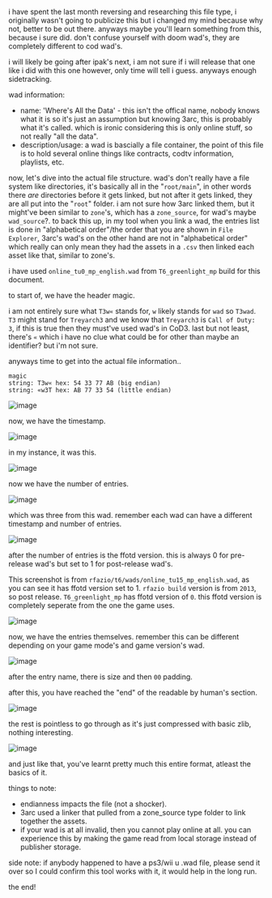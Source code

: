 i have spent the last month reversing and researching this file type, i originally wasn't going to publicize this but i changed my mind because why not, better to be out there.
anyways maybe you'll learn something from this, because i sure did. don't confuse yourself with doom wad's, they are completely different to cod wad's.

i will likely be going after ipak's next, i am not sure if i will release that one like i did with this one however, only time will tell i guess.
anyways enough sidetracking.

wad information:
- name: 'Where's All the Data' - this isn't the offical name, nobody knows what it is so it's just an assumption but knowing 3arc, this is probably what it's called. which is ironic considering this is only online stuff, so not really "all the data".
- description/usage: a wad is bascially a file container, the point of this file is to hold several online things like contracts, codtv information, playlists, etc.

now, let's dive into the actual file structure. wad's don't really have a file system like directories, it's basically all in the "`root/main`", in other words there *are* directories before it gets linked, but not after it gets linked, they are all put into the "`root`" folder. i am not sure how 3arc linked them, but it might've been similar to `zone`'s, which has a `zone_source`, for wad's maybe `wad_source`?. to back this up, in my tool when you link a wad, the entries list is done in "alphabetical order"/the order that you are shown in `File Explorer`, 3arc's wad's on the other hand are not in "alphabetical order" which really can only mean they had the assets in a `.csv` then linked each asset like that, similar to zone's.

i have used `online_tu0_mp_english.wad` from `T6_greenlight_mp` build for this document.

to start of, we have the header magic.

i am not entirely sure what `T3w«` stands for, `w` likely stands for `wad` so `T3wad`. `T3` might stand for `Treyarch3` and we know that `Treyarch3` is `Call of Duty: 3`, if this is true then they must've used wad's in CoD3. last but not least, there's `«` which i have no clue what could be for other than maybe an identifier? but i'm not sure.

anyways time to get into the actual file information..

```
magic
string: T3w« hex: 54 33 77 AB (big endian)
string: «w3T hex: AB 77 33 54 (little endian)
```
![image](https://github.com/user-attachments/assets/e6ba742c-3890-4cb9-8331-43519243a32c)

now, we have the timestamp.

![image](https://github.com/user-attachments/assets/c002ad3d-1dd4-472e-b762-21f864a24568)

in my instance, it was this.

![image](https://github.com/user-attachments/assets/0d0a247d-8a8a-4bc5-b3bd-0c05610d7f21)

now we have the number of entries.

![image](https://github.com/user-attachments/assets/a1cb9920-208b-4d0e-87f1-dd0a2627dbb9)

which was three from this wad. remember each wad can have a different timestamp and number of entries.

![image](https://github.com/user-attachments/assets/aa8256ad-afe5-46f6-b266-19c327952d4c)

after the number of entries is the ffotd version. this is always 0 for pre-release wad's but set to 1 for post-release wad's.

This screenshot is from `rfazio/t6/wads/online_tu15_mp_english.wad`, as you can see it has ffotd version set to 1. `rfazio build` version is from `2013`, so post release. `T6_greenlight_mp` has ffotd version of `0`. this ffotd version is completely seperate from the one the game uses.

![image](https://github.com/user-attachments/assets/04da48b9-1700-4b67-b338-b76457bc729d)

now, we have the entries themselves. remember this can be different depending on your game mode's and game version's wad.

![image](https://github.com/user-attachments/assets/f87f19de-fead-439b-b3d0-cdfe7e34e34a)

after the entry name, there is size and then `00` padding.

after this, you have reached the "end" of the readable by human's section.

![image](https://github.com/user-attachments/assets/1de3b25b-9b53-436d-af67-f3e202bb6a72)

the rest is pointless to go through as it's just compressed with basic zlib, nothing interesting.

![image](https://github.com/user-attachments/assets/6cf6cdc9-fe8e-43a1-bc29-eca317c6d20a)

and just like that, you've learnt pretty much this entire format, atleast the basics of it.

things to note:
- endianness impacts the file (not a shocker).
- 3arc used a linker that pulled from a zone_source type folder to link together the assets.
- if your wad is at all invalid, then you cannot play online at all. you can experience this by making the game read from local storage instead of publisher storage.

side note: if anybody happened to have a ps3/wii u .wad file, please send it over so I could confirm this tool works with it, it would help in the long run.

the end!
